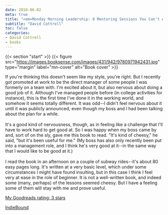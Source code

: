 ```yaml
---
date: 2010-06-02
meta: true
title: "<em>Monday Morning Leadership: 8 Mentoring Sessions You Can't Afford to Miss</em>"
subtitle: "David Cottrell"
toc: false
categories:
- David Cottrell
- books
---
```


{{< section "start" >}}
{{< figure src="https://images.booksense.com/images/431/942/9780971942431.jpg" type="margin" label="mn-cover" alt="Book cover" >}}

If you're thinking this doesn't seem like my style, you're right. But I recently got promoted at work to be the direct manager of some people I was formerly on a team with. I'm excited about it, but also nervous about doing a good job of it. Although I've managed people before (in college activities for instance), this is the first time I've done it in the working world, and somehow it seems totally different. It was odd--I didn't feel nervous about it until it was publicly announced, even though my boss and I had been talking about the plan for a while.<br /><br />It's a good kind of nervousness, though, as in feeling like a challenge that I'll have to work hard to get good at. So I was happy when my boss came by and, sort of on the sly, gave me this book to read. "It's kind of cheesy," he said, "but it's been useful for me." (My boss has also only recently been put into a management role, and I think he's very good at it--in the same way that I would like to be good at it.) <br /><br />I read the book in an afternoon on a couple of subway rides--it's about 80 easy pages long. It's written at a very basic level, which under some circumstances I might have found insulting, but in this case I think I feel very at ease in the role of beginner. It is not a well-written book, and indeed some (many, perhaps) of the lessons seemed cheesy. But I have a feeling some of them will stay with me and prove useful.

[My Goodreads rating: 3 stars](https://www.goodreads.com/review/show/105541888)  

[IndieBound](https://www.indiebound.org/book/9780971942431)
